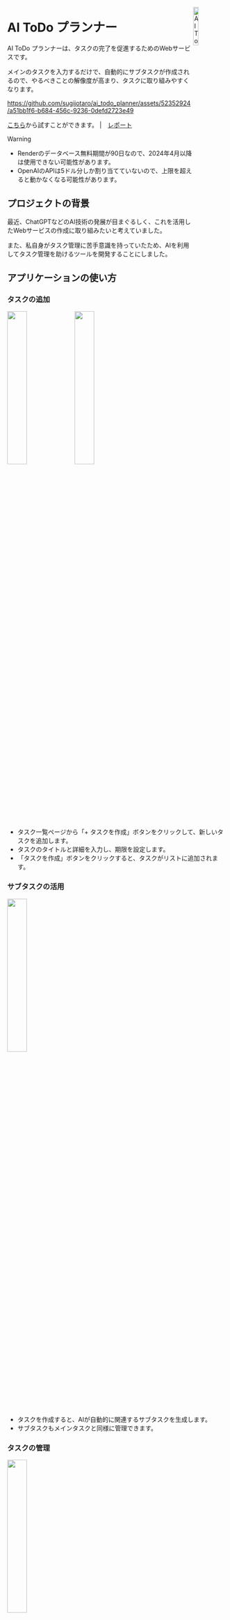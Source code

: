 [<img alt="AI ToDo プランナー" align="right" src="https://github.com/sugijotaro/ai_todo_planner/assets/52352924/4e341dbc-65fe-46c2-933c-ef6bd699c8fa" width="15%">](https://ai-todo-planner.onrender.com/)

# AI ToDo プランナー

AI ToDo プランナーは、タスクの完了を促進するためのWebサービスです。

メインのタスクを入力するだけで、自動的にサブタスクが作成されるので、やるべきことの解像度が高まり、タスクに取り組みやすくなります。

https://github.com/sugijotaro/ai_todo_planner/assets/52352924/a51bb1f6-b684-456c-9236-0defd2723e49

[こちら](https://ai-todo-planner.onrender.com/)から試すことができます。 |　[レポート](https://sugijotaro.github.io/ai_todo_planner/)

> [!WARNING]
> - Renderのデータベース無料期間が90日なので、2024年4月以降は使用できない可能性があります。
> - OpenAIのAPIは5ドル分しか割り当てていないので、上限を超えると動かなくなる可能性があります。

## プロジェクトの背景

最近、ChatGPTなどのAI技術の発展が目まぐるしく、これを活用したWebサービスの作成に取り組みたいと考えていました。

また、私自身がタスク管理に苦手意識を持っていたため、AIを利用してタスク管理を助けるツールを開発することにしました。

## アプリケーションの使い方

### タスクの追加

<img src="https://github.com/sugijotaro/ai_todo_planner/assets/52352924/76386875-bda6-44ec-b8c9-d0435ec4c6ee" width="30%">
<img src="https://github.com/sugijotaro/ai_todo_planner/assets/52352924/7d5f72bf-65ef-42e1-9680-0efc1da89922" width="30%">

- タスク一覧ページから「+ タスクを作成」ボタンをクリックして、新しいタスクを追加します。
- タスクのタイトルと詳細を入力し、期限を設定します。
- 「タスクを作成」ボタンをクリックすると、タスクがリストに追加されます。

### サブタスクの活用

<img src="https://github.com/sugijotaro/ai_todo_planner/assets/52352924/747bfeaf-1502-4e05-b67e-c1a320552ae0" width="30%">

- タスクを作成すると、AIが自動的に関連するサブタスクを生成します。
- サブタスクもメインタスクと同様に管理できます。

### タスクの管理

<img src="https://github.com/sugijotaro/ai_todo_planner/assets/52352924/1982cbe1-39bc-4fdd-942e-603832859a37" width="30%">

- メインページで、すべてのタスクが一覧で表示されます。
- 各タスクには、そのタスクの状態（完了/未完了）を変更するためのボタンがあります。
- タスクのタイトルをクリックすると、そのタスクの詳細ページに遷移します。

## アプリケーションの内部構造

### モデル構造

#### Task モデル

Task モデルは、ユーザーが作成するメインタスクを表します。以下の項目を持ちます。

- `id`: タスクの一意識別子
- `title`: タスクのタイトル　ユーザーがタスクを識別するための短い記述
- `description`: タスクの詳細説明　タスクに関する追加情報を提供します
- `due_date`: タスクの期限日　タスクを完了するための期日
- `completed`: タスクの完了状態　タスクが完了したかどうかを示すブール値（true/false）
- `created_at`: レコードの作成日時
- `updated_at`: レコードの最終更新日時

#### SubTask モデル

SubTask モデルは、AIによって生成されるサブタスクを表します。以下の項目を持ちます。

- `id`: サブタスクの一意識別子
- `content`: サブタスクの内容　AIによって提案された具体的なアクション項目
- `completed`: サブタスクの完了状態　サブタスクが完了したかどうかを示すブール値（true/false）
- `task_id`: 関連するメインタスク（Task）のID　外部キーとして機能し、TaskとSubTask間の関連を定義します
- `created_at`: レコードの作成日時
- `updated_at`: レコードの最終更新日時

### ViewsとUIの詳細

#### /tasks（タスク一覧ページ）

- **URL:** `/tasks`
- **内容:**
  - 「AI ToDo プランナー」というヘッダー
  - 「+ タスクを作成」: 新しいタスクを追加するためのリンク
  - タスクの一覧: 各タスクには、そのタイトル、未完了のサブタスクの数、タスクの状態を変更するための「✅/🔲」ボタンが表示される
  - タスクのタイトルをクリックすると、そのタスクの詳細ページに遷移する

#### /tasks/new（タスク追加ページ）

- **URL:** `/tasks/new`
- **内容:**
  - 新しいタスクを作成するためのフォーム
  - タスクのタイトル、説明、期限日を入力するフィールドがある
  - 「タスクを作成」ボタンをクリックすると、タスクが追加され、タスク一覧ページにリダイレクトされる

#### /tasks/:id（タスク詳細ページ）

- **URL:** `/tasks/:id`
- **内容:**
  - タスクのタイトル、説明、期限日が表示される
  - 「編集」と「削除」のボタンがあり、タスクの編集や削除ができる
  - サブタスクの一覧が表示され、各サブタスクには完了/未完了の状態を変更するボタンと、サブタスクの内容が表示される
  - サブタスクの内容をクリックすると、そのサブタスクの詳細ページに遷移する

#### /tasks/:id/edit（タスク編集ページ）

- **URL:** `/tasks/:id/edit`
- **内容:**
  - タスクの編集を行うフォーム
  - タイトル、説明、期限日を編集できる
  - 「タスクを更新」ボタンで変更を保存し、タスク詳細ページにリダイレクトされる

#### /tasks/:task_id/sub_tasks/:id（サブタスク詳細ページ）

- **URL:** `/tasks/:task_id/sub_tasks/:id`
- **内容:**
  - 特定のサブタスクの内容が表示される
  - 「完了にする/未完了にする」ボタンでサブタスクの状態を変更できる
  - 「削除」ボタンでサブタスクを削除できる
  - 「戻る」ボタンで関連するメインタスクの詳細ページに戻る

### AI統合

- `OpenaiClient`: OpenAI APIを利用して、メインタスクに基づいてサブタスクを自動生成します。

### データベースとActiveRecord

- アプリケーションのデータストレージとして、PostgreSQLデータベースを使用しています。

## 工夫した点

- UIはToDoアプリとして使いやすいデザインにすることを心がけました。
- AIのイメージと緑色を連想させるChatGPTのカラーを反映して、緑を基調としたアプリケーションにしました。
- 絵文字（✅や🔲）を活用することで、直感的に理解しやすいUIを実現しました。また、工数を削減することにも成功しました。

## 反省点と学び

- Ruby on Railsを使用した開発は初めてで、多くの新しい概念に直面しましたが、ChatGPTと対話しながら開発することで、新しい概念もすんなりと理解することができました。
- Renderにデプロイし、Webサービスを公開する際に、エラーの解消に苦労しました。

---

# AI ToDo Planner

The AI ToDo Planner is a web service designed to facilitate the completion of tasks. 

Simply input a main task, and it automatically generates sub-tasks, increasing the resolution of what needs to be done and making it easier to tackle tasks.

https://github.com/sugijotaro/ai_todo_planner/assets/52352924/a51bb1f6-b684-456c-9236-0defd2723e49

You can try it out [here](https://ai-todo-planner.onrender.com/). | [Report](https://sugijotaro.github.io/ai_todo_planner/)

> [!WARNING]
> - The free period for Render's database is 90 days, so the service may become unavailable after April 2024.
> - Only $5 worth of the OpenAI API has been allocated, so exceeding this limit may cause the service to stop functioning.

## Project Background

Recently, the rapid development of AI technologies like ChatGPT has been remarkable, and I was inspired to create a web service utilizing these advancements. 

Additionally, as I've always found task management challenging, I decided to develop a tool that uses AI to assist in managing tasks.

## How to Use the Application

### Adding Tasks

<img src="https://github.com/sugijotaro/ai_todo_planner/assets/52352924/76386875-bda6-44ec-b8c9-d0435ec4c6ee" width="30%">
<img src="https://github.com/sugijotaro/ai_todo_planner/assets/52352924/7d5f72bf-65ef-42e1-9680-0efc1da89922" width="30%">

- From the task list page, click the "+ Create Task" button to add a new task.
- Enter the title and details of the task and set a deadline.
- Clicking the "Create Task" button adds the task to the list.

### Utilizing Sub-Tasks

<img src="https://github.com/sugijotaro/ai_todo_planner/assets/52352924/747bfeaf-1502-4e05-b67e-c1a320552ae0" width="30%">

- Upon creating a task, AI automatically generates related sub-tasks.
- Sub-tasks can be managed just like main tasks.

### Managing Tasks

<img src="https://github.com/sugijotaro/ai_todo_planner/assets/52352924/1982cbe1-39bc-4fdd-942e-603832859a37" width="30%">

- On the main page, all tasks are displayed in a list.
- Each task has a button to change its status (completed/not completed).
- Clicking on the title of a task will take you to its detail page.

## Internal Structure of the Application

### Model Structure

#### Task Model

The Task model represents the main tasks created by users. It includes the following attributes:

- `id`: A unique identifier for the task
- `title`: The title of the task, a brief description for user identification
- `description`: Detailed description of the task, providing additional information about it
- `due_date`: The deadline for the task completion
- `completed`: The completion status of the task, a boolean value (true/false) indicating whether the task is completed
- `created_at`: The date and time the record was created
- `updated_at`: The date and time the record was last updated

#### SubTask Model

The SubTask model represents the sub-tasks generated by AI. It includes the following attributes:

- `id`: A unique identifier for the sub-task
- `content`: The content of the sub-task, specific action items proposed by AI
- `completed`: The completion status of the sub-task, a boolean value (true/false) indicating whether the sub-task is completed
- `task_id`: The ID of the related main task (Task). Functions as a foreign key and defines the relationship between Task and SubTask
- `created_at`: The date and time the record was created
- `updated_at`: The date and time the record was last updated

### Views and UI Details

#### /tasks (Task List Page)

- **URL:** `/tasks`
- **Content:**
  - A header titled "AI ToDo Planner"
  - A link to "+ Create Task" for adding new tasks
  - A list of tasks, each displaying the title, the number of incomplete sub-tasks, and a button to change the task's status (✅/🔲)
  - Clicking a task title navigates to its detail page

#### /tasks/new (Add Task Page)

- **URL:** `/tasks/new`
- **Content:**
  - A form to create new tasks
  - Fields to enter the task's title, description, and due date
  - Clicking the "Create Task" button adds the task and redirects to the task list page

#### /tasks/:id (Task Detail Page)

- **URL:** `/tasks/:id`
- **Content:**
  - Displays the task's title, description, and due date
  - Buttons for "Edit" and "Delete" allowing task modification or deletion
  - A list of sub-tasks, each with a button to change its completion status and displaying the sub-task content
  - Clicking a sub-task content navigates to its detail page

#### /tasks/:id/edit (Edit Task Page)

- **URL:** `/tasks/:id/edit`
- **Content:**
  - A form for editing tasks
  - Allows editing the title, description, and due date
  - "Update Task" button saves changes and redirects to the task detail page

#### /tasks/:task_id/sub_tasks/:id (Sub-Task Detail Page)

- **URL:** `/tasks/:task_id/sub_tasks/:id`
- **Content:**
  - Displays the content of a specific sub-task
  - "Complete/Incomplete" button changes the sub-task's status
  - "Delete" button removes the sub-task
  - "Back" button navigates back to the related main task's detail page

### AI Integration

- `OpenaiClient`: Utilizes the OpenAI API to automatically generate sub-tasks based on the main task.

### Database and ActiveRecord

- The application uses a PostgreSQL database for data storage.

## Innovative Aspects

- We focused on creating a user-friendly design for the UI, suitable for a ToDo application.
- Reflecting the image of AI and the green color associated with ChatGPT, we developed an application with a green color scheme.
- By utilizing emojis (✅ and 🔲), we achieved an intuitive and easy-to-understand UI. This approach also helped in reducing development efforts.

## Reflections and Learnings

- This was my first time developing with Ruby on Rails, and I faced many new concepts. However, developing while conversing with ChatGPT allowed me to smoothly understand these new ideas.
- Deploying on Render and making the web service public was challenging, especially in resolving errors.
